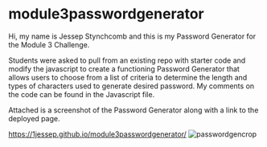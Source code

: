 # module3passwordgenerator

Hi, my name is Jessep Stynchcomb and this is my Password Generator for the Module 3 Challenge. 

Students were asked to pull from an existing repo with starter code and modify the javascript to create a functioning Password Generator
that allows users to choose from a list of criteria to determine the length and types of characters used to generate desired password.
My comments on the code can be found in the Javascript file. 

Attached is a screenshot of the Password Generator along with a link to the deployed page. 



https://1jessep.github.io/module3passwordgenerator/
![passwordgencrop](https://user-images.githubusercontent.com/110129027/196048378-f5a888e4-1569-4f55-a9f7-0446bc2f3cef.png)
